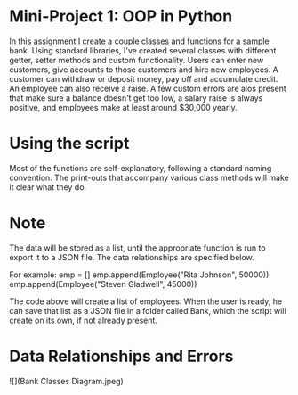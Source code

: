 # Mini-Project 1: OOP in Python
In this assignment I create a couple classes and functions for a sample bank. Using standard libraries, I've created several classes with different getter, setter methods and custom functionality. Users can enter new customers, give accounts to those customers and hire new employees. A customer can withdraw or deposit money, pay off and accumulate credit. An employee can also receive a raise. A few custom errors are alos present that make sure a balance doesn't get too low, a salary raise is always positive, and employees make at least around $30,000 yearly.

# Using the script
Most of the functions are self-explanatory, following a standard naming convention. The print-outs that accompany various class methods will make it clear what they do.

# Note
The data will be stored as a list, until the appropriate function is run to export it to a JSON file. The data relationships are specified below.

For example:
emp = []
emp.append(Employee("Rita Johnson", 50000))
emp.append(Employee("Steven Gladwell", 45000))

The code above will create a list of employees. When the user is ready, he can save that list as a JSON file in a folder called Bank, which the script will create on its own, if not already present.

# Data Relationships and Errors
![](Bank Classes Diagram.jpeg)
